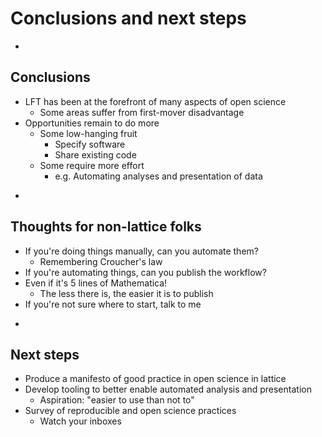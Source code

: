 # Conclusions and next steps

-

## Conclusions

* LFT has been at the forefront of many aspects of open science
  * Some areas suffer from first-mover disadvantage
* Opportunities remain to do more
  * Some low-hanging fruit
    * Specify software
    * Share existing code
  * Some require more effort
    * e.g. Automating analyses and presentation of data

-

## Thoughts for non-lattice folks

* If you're doing things manually, can you automate them?
  * Remembering Croucher's law
* If you're automating things, can you publish the workflow?
* Even if it's 5 lines of Mathematica!
  * The less there is, the easier it is to publish
* If you're not sure where to start, talk to me

-

## Next steps

* Produce a manifesto of good practice in open science in lattice
* Develop tooling to better enable automated analysis and presentation
  * Aspiration: "easier to use than not to"
* Survey of reproducible and open science practices
  * Watch your inboxes
